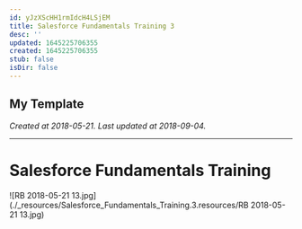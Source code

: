 ```yaml
---
id: yJzXScHH1rmIdcH4LSjEM
title: Salesforce Fundamentals Training 3
desc: ''
updated: 1645225706355
created: 1645225706355
stub: false
isDir: false
---
```

My Template
---

_Created at 2018-05-21._
_Last updated at 2018-09-04._




---

# Salesforce Fundamentals Training


![RB 2018-05-21 13.jpg](./_resources/Salesforce_Fundamentals_Training.3.resources/RB 2018-05-21 13.jpg)

